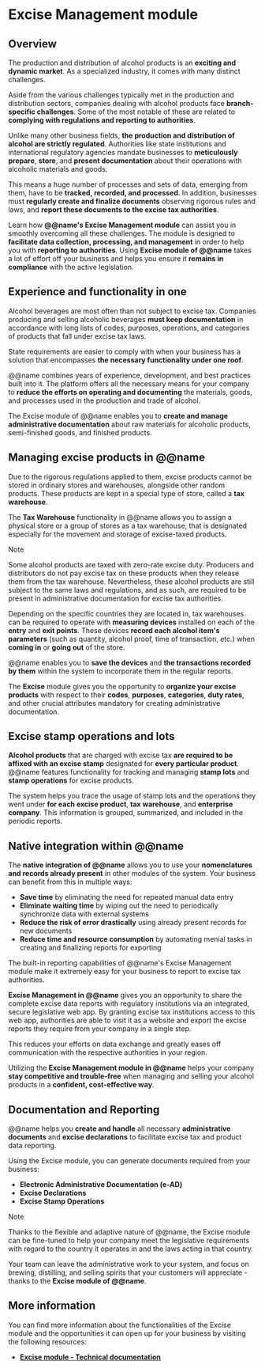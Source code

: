 # Excise Management module

## Overview

The production and distribution of alcohol products is an **exciting and dynamic market**. 
As a specialized industry, it comes with many distinct challenges.  

Aside from the various challenges typically met in the production and distribution sectors, companies dealing with alcohol products face **branch-specific challenges**. 
Some of the most notable of these are related to **complying with regulations and reporting to authorities**.  

Unlike many other business fields, **the production and distribution of alcohol are strictly regulated**. 
Authorities like state institutions and international regulatory agencies mandate businesses to **meticulously prepare**, **store**, and **present documentation** about their operations with alcoholic materials and goods.  

This means a huge number of processes and sets of data, emerging from them, have to be **tracked, recorded, and processed**. 
In addition, businesses must **regularly create and finalize documents** observing rigorous rules and laws, and **report these documents to the excise tax authorities**. 

Learn how **@@name's Excise Management module** can assist you in smoothly overcoming all these challenges. 
The module is designed to **facilitate data collection, processing, and management** in order to help you with **reporting to authorities**. 
Using **Excise module of @@name** takes a lot of effort off your business and helps you ensure it **remains in compliance** with the active legislation.  

## Experience and functionality in one

Alcohol beverages are most often than not subject to excise tax. 
Companies producing and selling alcoholic beverages **must keep documentation** in accordance with long lists of codes, purposes, operations, and categories of products that fall under excise tax laws. 

State requirements are easier to comply with when your business has a solution that encompasses **the necessary functionality under one roof**.  

@@name combines years of experience, development, and best practices built into it. 
The platform offers all the necessary means for your company to **reduce the efforts on operating and documenting** the materials, goods, and processes used in the production and trade of alcohol.  

The Excise module of @@name enables you to **create and manage administrative documentation** about raw materials for alcoholic products, semi-finished goods, and finished products.  

## Managing excise products in @@name

Due to the rigorous regulations applied to them, excise products cannot be stored in ordinary stores and warehouses, alongside other random products. 
These products are kept in a special type of store, called a **tax warehouse**.  

The **Tax Warehouse** functionality in @@name allows you to assign a physical store or a group of stores as a tax warehouse, that is designated especially for the movement and storage of excise-taxed products.  

> [!NOTE]  
> Some alcohol products are taxed with zero-rate excise duty.
> Producers and distributors do not pay excise tax on these products when they release them from the tax warehouse.
> Nevertheless, these alcohol products are still subject to the same laws and regulations, and as such, are required to be present in administrative documentation for excise tax authorities.  

Depending on the specific countries they are located in, tax warehouses can be required to operate with **measuring devices** installed on each of the **entry** and **exit points**. 
These devices **record each alcohol item's parameters** (such as quantity, alcohol proof, time of transaction, etc.) when **coming in** or **going out** of the store.  

@@name enables you to **save the devices** and **the transactions recorded by them** within the system to incorporate them in the regular reports.  

The **Excise** module gives you the opportunity to **organize your excise products** with respect to their **codes**, **purposes**, **categories**, **duty rates**, and other crucial attributes mandatory for creating administrative documentation.  

## Excise stamp operations and lots

**Alcohol products** that are charged with excise tax **are required to be affixed with an excise stamp** designated for **every particular product**. 
@@name features functionality for tracking and managing **stamp lots** and **stamp operations** for excise products.  

The system helps you trace the usage of stamp lots and the operations they went under **for each excise product**, **tax warehouse**, and **enterprise company**. 
This information is grouped, summarized, and included in the periodic reports.  

## Native integration within @@name

The **native integration of @@name** allows you to use your **nomenclatures and records already present** in other modules of the system. 
Your business can benefit from this in multiple ways:  

* **Save time** by eliminating the need for repeated manual data entry
* **Eliminate waiting time** by wiping out the need to periodically synchronize data with external systems
* **Reduce the risk of error drastically** using already present records for new documents
* **Reduce time and resource consumption** by automating menial tasks in creating and finalizing reports for exporting  

The built-in reporting capabilities of @@name's Excise Management module make it extremely easy for your business to report to excise tax authorities.  

**Excise Management in @@name** gives you an opportunity to share the complete excise data reports with regulatory institutions via an integrated, secure legislative web app. 
By granting excise tax institutions access to this web app, authorities are able to visit it as a website and export the excise reports they require from your company in a single step.  

This reduces your efforts on data exchange and greatly eases off communication with the respective authorities in your region.  

Utilizing the **Excise Management module in @@name** helps your company **stay competitive and trouble-free** when managing and selling your alcohol products in a **confident, cost-effective way**.  

## Documentation and Reporting

@@name helps you **create and handle** all necessary **administrative documents** and **excise declarations** to facilitate excise tax and product data reporting.  

Using the Excise module, you can generate documents required from your business:  

* **Electronic Administrative Documentation (e-AD)** 
* **Excise Declarations** 
* **Excise Stamp Operations**  

> [!NOTE]  
> Thanks to the flexible and adaptive nature of @@name, the Excise module can be fine-tuned to help your company meet the legislative requirements with regard to the country it operates in and the laws acting in that country.

Your team can leave the administrative work to your system, and focus on brewing, distilling, and selling spirits that your customers will appreciate - thanks to the **Excise module of @@name**.  

## More information

You can find more information about the functionalities of the Excise module and the opportunities it can open up for your business by visiting the following resources:  

* **[Excise module - Technical documentation](https://docs.erp.net/tech/modules/financials/excise/index.html)**  
